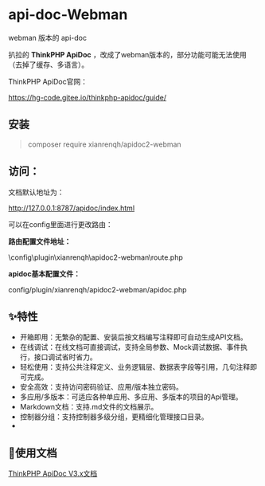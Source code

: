 # api-doc-Webman

webman 版本的 api-doc

扒拉的  **ThinkPHP ApiDoc** ，改成了webman版本的，部分功能可能无法使用（去掉了缓存、多语言）。

ThinkPHP ApiDoc官网：

https://hg-code.gitee.io/thinkphp-apidoc/guide/

## 安装
> composer require xianrenqh/apidoc2-webman

## 访问：
文档默认地址为：

http://127.0.0.1:8787/apidoc/index.html

可以在config里面进行更改路由：

**路由配置文件地址：**

\config\plugin\xianrenqh\apidoc2-webman\route.php

**apidoc基本配置文件：**

config/plugin/xianrenqh/apidoc2-webman/apidoc.php


## ✨特性

- 开箱即用：无繁杂的配置、安装后按文档编写注释即可自动生成API文档。
- 在线调试：在线文档可直接调试，支持全局参数、Mock调试数据、事件执行，接口调试省时省力。
- 轻松使用：支持公共注释定义、业务逻辑层、数据表字段等引用，几句注释即可完成。
- 安全高效：支持访问密码验证、应用/版本独立密码。
- 多应用/多版本：可适应各种单应用、多应用、多版本的项目的Api管理。
- Markdown文档：支持.md文件的文档展示。
- 控制器分组：支持控制器多级分组，更精细化管理接口目录。
- 


## 📖使用文档

[ThinkPHP ApiDoc V3.x文档](https://hg-code.gitee.io/thinkphp-apidoc/)

